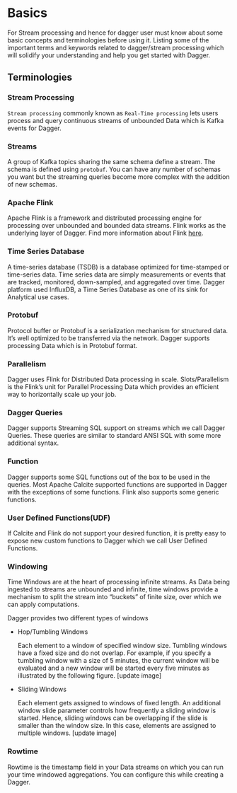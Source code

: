 # Basics

For Stream processing and hence for dagger user must know about some basic concepts and terminologies before using it. Listing some of the important terms and keywords related to dagger/stream processing which will solidify your understanding and help you get started with Dagger.

## Terminologies

### Stream Processing

`Stream processing` commonly known as `Real-Time processing` lets users process and query continuous streams of unbounded Data which is Kafka events for Dagger.

### Streams

A group of Kafka topics sharing the same schema define a stream. The schema is defined using `protobuf`. You can have any number of schemas you want but the streaming queries become more complex with the addition of new schemas.

### Apache Flink

Apache Flink is a framework and distributed processing engine for processing over unbounded and bounded data streams. Flink works as the underlying layer of Dagger. Find more information about Flink [here](https://flink.apache.org/).

### Time Series Database

A time-series database (TSDB) is a database optimized for time-stamped or time-series data. Time series data are simply measurements or events that are tracked, monitored, down-sampled, and aggregated over time. Dagger platform used InfluxDB, a Time Series Database as one of its sink for Analytical use cases.

### Protobuf

Protocol buffer or Protobuf is a serialization mechanism for structured data. It’s
well optimized to be transferred via the network. Dagger supports processing Data which is in Protobuf format.

### Parallelism

Dagger uses Flink for Distributed Data processing in scale. Slots/Parallelism is the Flink’s unit for Parallel Processing Data which provides an efficient way to horizontally scale up your job.

### Dagger Queries

Dagger supports Streaming SQL support on streams which we call Dagger Queries. These queries are similar to standard ANSI SQL with some more additional syntax.

### Function

Dagger supports some SQL functions out of the box to be used in the queries. Most Apache Calcite supported functions are supported in Dagger with the exceptions of some functions. Flink also supports some generic functions.

### User Defined Functions(UDF)

If Calcite and Flink do not support your desired function, it is pretty easy to expose new custom functions to Dagger which we call User Defined Functions.

### Windowing

Time Windows are at the heart of processing infinite streams. As Data being ingested to streams are unbounded and infinite, time windows provide a mechanism to split the stream into “buckets” of finite size, over which we can apply computations.

Dagger provides two different types of windows

- Hop/Tumbling Windows

  Each element to a window of specified window size. Tumbling windows have a fixed size and do not overlap. For example, if you specify a tumbling window with a size of 5 minutes, the current window will be evaluated and a new window will be started every five minutes as illustrated by the following figure. [update image]

- Sliding Windows

  Each element gets assigned to windows of fixed length. An additional window slide parameter controls how frequently a sliding window is started. Hence, sliding windows can be overlapping if the slide is smaller than the window size. In this case, elements are assigned to multiple windows. [update image]

### Rowtime

Rowtime is the timestamp field in your Data streams on which you can run your time windowed aggregations. You can configure this while creating a Dagger.
